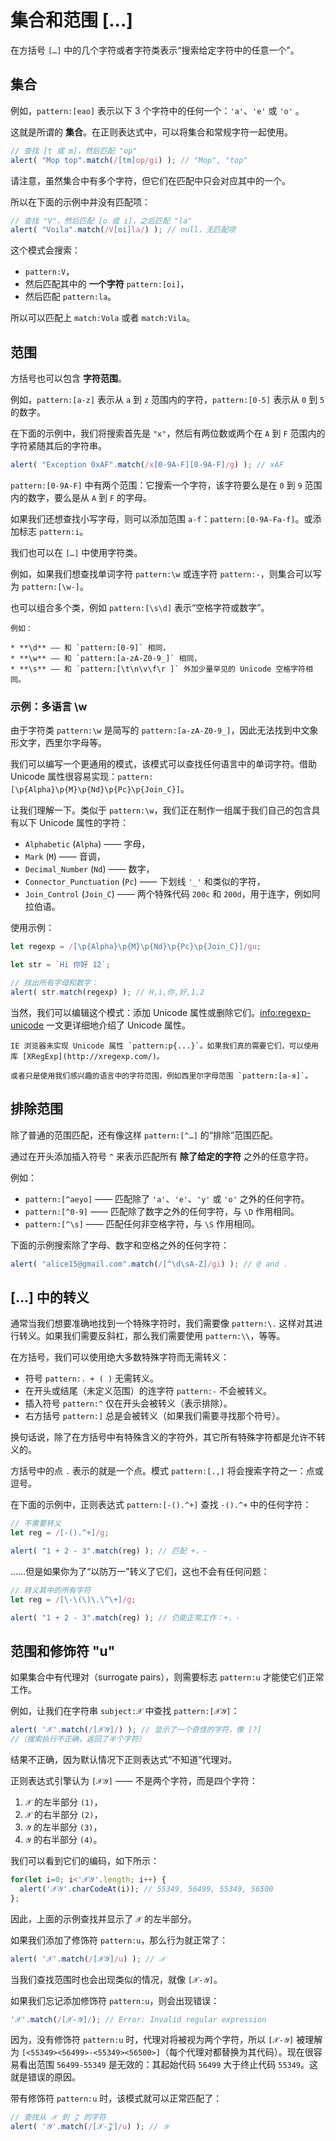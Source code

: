 # 集合和范围 [...]

在方括号 `[…]` 中的几个字符或者字符类表示“搜索给定字符中的任意一个”。

## 集合

例如，`pattern:[eao]` 表示以下 3 个字符中的任何一个：`'a'`、`'e'` 或 `'o'` 。

这就是所谓的 **集合**。在正则表达式中，可以将集合和常规字符一起使用。

```js run
// 查找 [t 或 m]，然后匹配 "op"
alert( "Mop top".match(/[tm]op/gi) ); // "Mop", "top"
```

请注意，虽然集合中有多个字符，但它们在匹配中只会对应其中的一个。

所以在下面的示例中并没有匹配项：

```js run
// 查找 "V"，然后匹配 [o 或 i]，之后匹配 "la"
alert( "Voila".match(/V[oi]la/) ); // null，无匹配项
```

这个模式会搜索：

- `pattern:V`，
- 然后匹配其中的 **一个字符** `pattern:[oi]`，
- 然后匹配 `pattern:la`。

所以可以匹配上 `match:Vola` 或者 `match:Vila`。

## 范围

方括号也可以包含 **字符范围**。

例如，`pattern:[a-z]` 表示从 `a` 到 `z` 范围内的字符，`pattern:[0-5]` 表示从 `0` 到 `5` 的数字。

在下面的示例中，我们将搜索首先是 `"x"`，然后有两位数或两个在 `A` 到 `F` 范围内的字符紧随其后的字符串。

```js run
alert( "Exception 0xAF".match(/x[0-9A-F][0-9A-F]/g) ); // xAF
```

`pattern:[0-9A-F]` 中有两个范围：它搜索一个字符，该字符要么是在 `0` 到 `9` 范围内的数字，要么是从 `A` 到 `F` 的字母。

如果我们还想查找小写字母，则可以添加范围 `a-f`：`pattern:[0-9A-Fa-f]`。或添加标志 `pattern:i`。

我们也可以在 `[…]` 中使用字符类。

例如，如果我们想查找单词字符 `pattern:\w` 或连字符 `pattern:-`，则集合可以写为 `pattern:[\w-]`。

也可以组合多个类，例如 `pattern:[\s\d]` 表示“空格字符或数字”。

```smart header="字符类是某些字符集合的简写"
例如：

* **\d** —— 和 `pattern:[0-9]` 相同，
* **\w** —— 和 `pattern:[a-zA-Z0-9_]` 相同，
* **\s** —— 和 `pattern:[\t\n\v\f\r ]` 外加少量罕见的 Unicode 空格字符相同。
```

### 示例：多语言 \w

由于字符类 `pattern:\w` 是简写的 `pattern:[a-zA-Z0-9_]`，因此无法找到中文象形文字，西里尔字母等。

我们可以编写一个更通用的模式，该模式可以查找任何语言中的单词字符。借助 Unicode 属性很容易实现：`pattern:[\p{Alpha}\p{M}\p{Nd}\p{Pc}\p{Join_C}]`。

让我们理解一下。类似于 `pattern:\w`，我们正在制作一组属于我们自己的包含具有以下 Unicode 属性的字符：

* `Alphabetic` (`Alpha`) —— 字母，
* `Mark` (`M`) —— 音调，
* `Decimal_Number` (`Nd`) —— 数字，
* `Connector_Punctuation` (`Pc`) —— 下划线 `'_'` 和类似的字符，
* `Join_Control` (`Join_C`) —— 两个特殊代码 `200c` 和 `200d`，用于连字，例如阿拉伯语。

使用示例：

```js run
let regexp = /[\p{Alpha}\p{M}\p{Nd}\p{Pc}\p{Join_C}]/gu;

let str = `Hi 你好 12`;

// 找出所有字母和数字：
alert( str.match(regexp) ); // H,i,你,好,1,2
```

当然，我们可以编辑这个模式：添加 Unicode 属性或删除它们。<info:regexp-unicode> 一文更详细地介绍了 Unicode 属性。

```warn header="IE 浏览器不支持 Unicode 属性"
IE 浏览器未实现 Unicode 属性 `pattern:p{...}`。如果我们真的需要它们，可以使用库 [XRegExp](http://xregexp.com/)。

或者只是使用我们感兴趣的语言中的字符范围，例如西里尔字母范围 `pattern:[а-я]`。
```

## 排除范围

除了普通的范围匹配，还有像这样 `pattern:[^…]` 的“排除”范围匹配。

通过在开头添加插入符号 `^` 来表示匹配所有 **除了给定的字符** 之外的任意字符。

例如：

- `pattern:[^aeyo]` —— 匹配除了 `'a'`、`'e'`、`'y'` 或 `'o'` 之外的任何字符。
- `pattern:[^0-9]` —— 匹配除了数字之外的任何字符，与 `\D` 作用相同。
- `pattern:[^\s]` —— 匹配任何非空格字符，与 `\S` 作用相同。

下面的示例搜索除了字母、数字和空格之外的任何字符：

```js run
alert( "alice15@gmail.com".match(/[^\d\sA-Z]/gi) ); // @ and .
```

## […] 中的转义

通常当我们想要准确地找到一个特殊字符时，我们需要像 `pattern:\.` 这样对其进行转义。如果我们需要反斜杠，那么我们需要使用 `pattern:\\`，等等。

在方括号，我们可以使用绝大多数特殊字符而无需转义：

- 符号 `pattern:. + ( )` 无需转义。
- 在开头或结尾（未定义范围）的连字符 `pattern:-` 不会被转义。
- 插入符号 `pattern:^` 仅在开头会被转义（表示排除）。
- 右方括号 `pattern:]` 总是会被转义（如果我们需要寻找那个符号）。

换句话说，除了在方括号中有特殊含义的字符外，其它所有特殊字符都是允许不转义的。

方括号中的点 `.` 表示的就是一个点。模式 `pattern:[.,]` 将会搜索字符之一：点或逗号。

在下面的示例中，正则表达式 `pattern:[-().^+]` 查找 `-().^+` 中的任何字符：

```js run
// 不需要转义
let reg = /[-().^+]/g;

alert( "1 + 2 - 3".match(reg) ); // 匹配 +，-
```

……但是如果你为了“以防万一”转义了它们，这也不会有任何问题：

```js run
// 转义其中的所有字符
let reg = /[\-\(\)\.\^\+]/g;

alert( "1 + 2 - 3".match(reg) ); // 仍能正常工作：+，-
```

## 范围和修饰符 "u"

如果集合中有代理对（surrogate pairs），则需要标志 `pattern:u` 才能使它们正常工作。

例如，让我们在字符串 `subject:𝒳` 中查找 `pattern:[𝒳𝒴]`：

```js run
alert( '𝒳'.match(/[𝒳𝒴]/) ); // 显示了一个奇怪的字符，像 [?]
//（搜索执行不正确，返回了半个字符）
```

结果不正确，因为默认情况下正则表达式“不知道”代理对。

正则表达式引擎认为 `[𝒳𝒴]` —— 不是两个字符，而是四个字符：
1. `𝒳` 的左半部分 `(1)`，
2. `𝒳` 的右半部分 `(2)`，
3. `𝒴` 的左半部分 `(3)`，
4. `𝒴` 的右半部分 `(4)`。

我们可以看到它们的编码，如下所示：

```js run
for(let i=0; i<'𝒳𝒴'.length; i++) {
  alert('𝒳𝒴'.charCodeAt(i)); // 55349, 56499, 55349, 56500
};
```

因此，上面的示例查找并显示了 `𝒳` 的左半部分。

如果我们添加了修饰符 `pattern:u`，那么行为就正常了：

```js run
alert( '𝒳'.match(/[𝒳𝒴]/u) ); // 𝒳
```

当我们查找范围时也会出现类似的情况，就像 `[𝒳-𝒴]`。

如果我们忘记添加修饰符 `pattern:u`，则会出现错误：

```js run
'𝒳'.match(/[𝒳-𝒴]/); // Error: Invalid regular expression
```

因为，没有修饰符 `pattern:u` 时，代理对将被视为两个字符，所以 `[𝒳-𝒴]` 被理解为 `[<55349><56499>-<55349><56500>]`（每个代理对都替换为其代码）。现在很容易看出范围 `56499-55349` 是无效的：其起始代码 `56499` 大于终止代码 `55349`。这就是错误的原因。

带有修饰符 `pattern:u` 时，该模式就可以正常匹配了：

```js run
// 查找从 𝒳 到 𝒵 的字符
alert( '𝒴'.match(/[𝒳-𝒵]/u) ); // 𝒴
```

